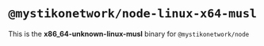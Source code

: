 # `@mystikonetwork/node-linux-x64-musl`

This is the **x86_64-unknown-linux-musl** binary for `@mystikonetwork/node`

